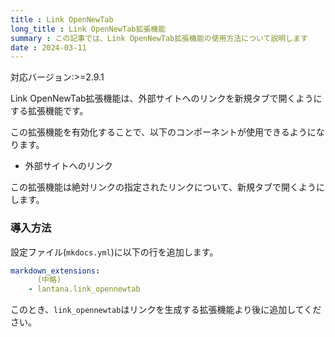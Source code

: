 ```yaml
---
title : Link OpenNewTab
long_title : Link OpenNewTab拡張機能
summary : この記事では、Link OpenNewTab拡張機能の使用方法について説明します
date : 2024-03-11
---
```


<span class="badge bg-primary">対応バージョン:>=2.9.1</span>

Link OpenNewTab拡張機能は、外部サイトへのリンクを新規タブで開くようにする拡張機能です。

この拡張機能を有効化することで、以下のコンポーネントが使用できるようになります。

- 外部サイトへのリンク

この拡張機能は絶対リンクの指定されたリンクについて、新規タブで開くようにします。

### 導入方法
設定ファイル(`mkdocs.yml`)に以下の行を追加します。

```yml title="mkdocs.yml"
markdown_extensions:
      (中略)
    - lantana.link_opennewtab
```

このとき、`link_opennewtab`はリンクを生成する拡張機能より後に追加してください。
